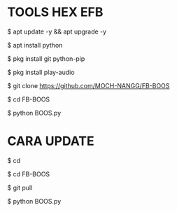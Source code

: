 # TOOLS HEX EFB

$ apt update -y && apt upgrade -y

$ apt install python

$ pkg install git python-pip

$ pkg install play-audio

$ git clone https://github.com/MOCH-NANGG/FB-BOOS

$ cd FB-BOOS

$ python BOOS.py


# CARA UPDATE

$ cd

$ cd FB-BOOS

$ git pull

$ python BOOS.py
